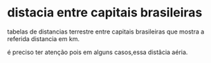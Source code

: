 # distacia entre capitais brasileiras
tabelas de distancias terrestre entre capitais brasileiras que mostra a referida distancia em km.

é preciso ter atenção pois em alguns casos,essa distâcia aéria.

